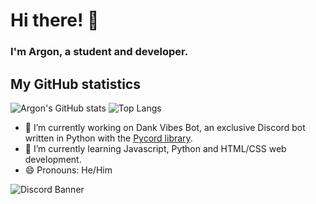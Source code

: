 # Hi there! 👋

### I'm Argon, a student and developer.


## My GitHub statistics
![Argon's GitHub stats](https://github-readme-stats.vercel.app/api?username=argo0n&show_icons=true&theme=tokyonight&count_private=true) ![Top Langs](https://github-readme-stats.vercel.app/api/top-langs/?username=argo0n&theme=tokyonight&layout=compact)

- 🔭 I’m currently working on Dank Vibes Bot, an exclusive Discord bot written in Python with the [Pycord library](https://github.com/Pycord-Development/pycord).
- 🌱 I’m currently learning Javascript, Python and HTML/CSS web development.
- 😄 Pronouns: He/Him


<picture>
      <source media="(prefers-color-scheme: dark)" srcset="https://discord.c99.nl/widget/theme-4/650647680837484556.png">
      <source media="(prefers-color-scheme: light)" srcset="https://discord.c99.nl/widget/theme-5/650647680837484556.png">
      <img alt="Discord Banner" src="[https://user-images.githubusercontent.com/25423296/163456779-a8556205-d0a5-45e2-ac17-42d089e3c3f8.png](https://discord.c99.nl/widget/theme-4/650647680837484556.png)">
    </picture>
